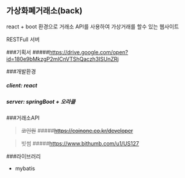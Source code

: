 ## 가상화폐거래소(back)
react + boot 환경으로 거래소 API를 사용하여 가상거래를 할수 있는 웹사이트

RESTFull 서버

###기획서
#####https://drive.google.com/open?id=180e9bMkzgP2mICnVTShQaczh3ISUnZRj

###개발환경
##### client:  react
##### server:  springBoot + 오라클



###거래소API
>~~코인원~~
#####~~https://coinone.co.kr/developer~~

>빗썸
#####https://www.bithumb.com/u1/US127

###라이브러리
+ mybatis